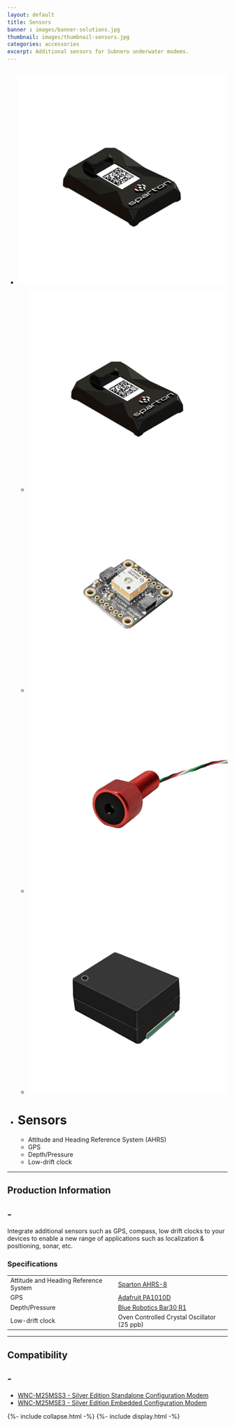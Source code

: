 ```yaml
---
layout: default
title: Sensors
banner : images/banner-solutions.jpg
thumbnail: images/thumbnail-sensors.jpg
categories: accessories
excerpt: Additional sensors for Subnero underwater modems.
---
```


<div class='full tall' style='background-image: url({{site.baseurl}}/{{page.banner}});'>
  <div class='row'>
    <div class='large-12 columns'>
      <!-- {% include section-header.html title=page.title tagline=page.tagline color=page.title_color class="big" %} -->
    </div>
  </div>
  <div class='four spacing'></div>
  <div class='four spacing'></div>
</div>

<div class='full'>
  <div class='row'>
      <ul class='gfXsQG'>
        <li class='fuqHMA'>
            <div class='mod modBlogPost'>
              <img id='main-img' src='/images/accessories-sensors01.jpg'>
            </div>
            <div class='modGallery extra'>
              <ul class='media modTeamMember gallery shortcode-list'>
                <li class="member current-li"><a class='image-nav'><img src='/images/accessories-sensors01.jpg'></a></li>
                <li class="member"><a class='image-nav'><img src='/images/accessories-sensors02.jpg'></a></li>
                <li class="member"><a class='image-nav'><img src='/images/accessories-sensors03.jpg'></a></li>
                <li class="member"><a class='image-nav'><img src='/images/accessories-sensors04.jpg'></a></li>
              </ul>
            </div>
        </li>
        <li class='fuqHMA'>
          <div class='modSectionHeader col2'>
            <h1>Sensors</h1>
            <ul>
              <li>Attitude and Heading Reference System (AHRS)</li>
              <li>GPS</li>
              <li>Depth/Pressure</li>
              <li>Low-drift clock</li>
            </ul>
          </div>
        </li>
      </ul>
      <hr>
      <div class='cGBxoB'>
        <div class='media hOXnHC modBlogPost'>
          <h2>Production Information</h2>
          <a class='media-body links collapsible' id ='batProduct'>
            <h2 class='right' id='batProduct-icon'>-</h2>
          </a>
        </div>
        <div class='media modBlogPost collapsible-content' id = 'batProductdata'>
          <p>Integrate additional sensors such as GPS, compass, low drift clocks to your devices to enable a new range of applications such as localization & positioning, sonar, etc.</p>
          <h3>Specifications</h3>
          <table style="width:100%">
            <tr>
              <td>Attitude and Heading Reference System</td>
              <td><a href="https://www.spartonnavex.com/product/ahrs-8/" target="_blank">Sparton AHRS-8</a></td>
            </tr>
            <tr>
              <td>GPS</td>
              <td><a href="https://www.adafruit.com/product/4415" target="_blank">Adafruit PA1010D</a></td>
            </tr>
            <tr>
              <td>Depth/Pressure</td>
              <td><a href="https://bluerobotics.com/store/sensors-sonars-cameras/sensors/bar30-sensor-r1/" target="_blank">Blue Robotics Bar30 R1</a></td>
            </tr>
            <tr>
              <td>Low-drift clock</td>
              <td>Oven Controlled Crystal Oscillator (25 ppb)</td>
            </tr>
          </table>
        </div>
      </div>
      <hr>
      <div class='cGBxoB'>
          <div class='media hOXnHC modBlogPost'>
            <h2> Compatibility</h2>
            <a class='media-body links collapsible' id ='batCompatibility'>
            <h2 class='right' id='batCompatibility-icon'>-</h2>
          </a>
          </div>
          <div class='media modBlogPost collapsible-content' id = 'batCompatibilitydata'>
            <ul class="shortcode-list">
              <li><a href="{{site.baseurl}}/products/wnc-m25mss3">WNC-M25MSS3 - Silver Edition Standalone Configuration Modem</a></li>
              <li><a href="{{site.baseurl}}/products/wnc-m25mse3">WNC-M25MSE3 - Silver Edition Embedded Configuration Modem</a></li>
            </ul>
          </div>
      </div>
  </div>
</div>
{%- include collapse.html -%}
{%- include display.html -%}